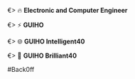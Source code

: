 €> 🔥 **Electronic and Computer Engineer**

€> ⚡ **GUIHO**

€> 🌐 **GUIHO Intelligent40**

€> 🤖 **GUIHO Brilliant40**

#Back0ff
